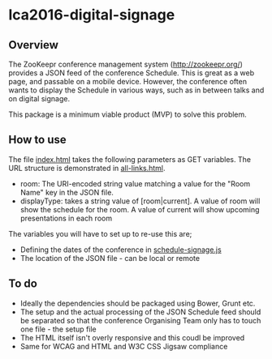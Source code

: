 # lca2016-digital-signage

## Overview

The ZooKeepr conference management system (http://zookeepr.org/) provides a JSON feed of the conference Schedule. This is great as a web page, and passable on a mobile device. However, the conference often wants to display the Schedule in various ways, such as in between talks and on digital signage.

This package is a minimum viable product (MVP) to solve this problem.

## How to use

The file [index.html](index.html) takes the following parameters as GET variables. The URL structure is demonstrated in [all-links.html](all-links.html).

* room: The URI-encoded string value matching a value for the "Room Name" key in the JSON file.
* displayType: takes a string value of [room|current]. A value of room will show the schedule for the room. A value of current will show upcoming presentations in each room

The variables you will have to set up to re-use this are;

* Defining the dates of the conference in [schedule-signage.js](js/schedule-signage.js)
* The location of the JSON file - can be local or remote

## To do

* Ideally the dependencies should be packaged using Bower, Grunt etc.
* The setup and the actual processing of the JSON Schedule feed should be separated so that the conference Organising Team only has to touch one file - the setup file
* The HTML itself isn't overly responsive and this coudl be improved
* Same for WCAG and HTML and W3C CSS Jigsaw compliance
